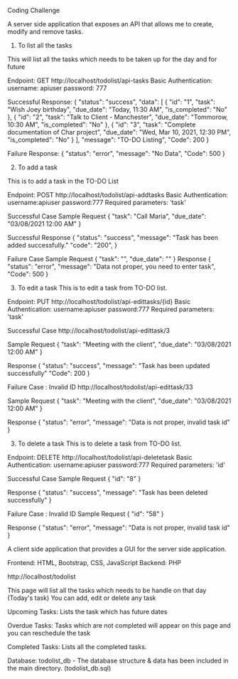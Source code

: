 



Coding Challenge

A server side application that exposes an API that allows me to create, modify and remove tasks.

1. To list all the tasks

This will list all the tasks which needs to be taken up for the day and for future

Endpoint: GET http://localhost/todolist/api-tasks
Basic Authentication:
username: apiuser
password: 777

Successful Response:
{
    "status": "success",
    "data": [
        {
            "id": "1",
            "task": "Wish Joey birthday",
            "due_date": "Today, 11:30 AM",
            "is_completed": "No"
        },
        {
            "id": "2",
            "task": "Talk to Client - Manchester",
            "due_date": "Tommorow, 10:30 AM",
            "is_completed": "No"
        },
        {
            "id": "3",
            "task": "Complete documentation of Char project",
            "due_date": "Wed, Mar 10, 2021, 12:30 PM",
            "is_completed": "No"
        }
    ],
    "message": "TO-DO Listing",
    "Code": 200
}

Failure Response:
{
    "status": "error",
    "message": "No Data",
    "Code": 500
}


2. To add a task

This is to add a task in the TO-DO List

Endpoint: POST http://localhost/todolist/api-addtasks
Basic Authentication:
username:apiuser
password:777
Required parameters: 'task'

Successful Case
Sample Request
{
    "task": "Call Maria",
    "due_date": "03/08/2021 12:00 AM"
}

Successful Response
{
    "status": "success",
    "message": "Task has been added successfully."
    "code": "200",
}

Failure Case
Sample Request 
{
    "task": "",
    "due_date": ""
}
Response
{
    "status": "error",
    "message": "Data not proper, you need to enter task",
    "Code": 500
}


3. To edit a task
This is to edit a task from TO-DO list.

Endpoint: PUT http://localhost/todolist/api-edittasks/{id}
Basic Authentication:
username:apiuser
password:777
Required parameters: 'task'

Successful Case
http://localhost/todolist/api-edittask/3

Sample Request
{
    "task": "Meeting with the client",
    "due_date": "03/08/2021 12:00 AM"
}

Response
{
    "status": "success",
    "message": "Task has been updated successfully"
    "Code": 200
}

Failure Case : Invalid ID
http://localhost/todolist/api-edittask/33

Sample Request
{
    "task": "Meeting with the client",
    "due_date": "03/08/2021 12:00 AM"
}

Response
{
    "status": "error",
    "message": "Data is not proper, invalid task id"
}


3. To delete a task
This is to delete a task from TO-DO list.

Endpoint: DELETE http://localhost/todolist/api-deletetask
Basic Authentication:
username:apiuser
password:777
Required parameters: 'id'

Successful Case
Sample Request
{
    "id": "8"
}

Response
{
    "status": "success",
    "message": "Task has been deleted successfully"
}

Failure Case : Invalid ID
Sample Request
{
    "id": "58"
}

Response
{
    "status": "error",
    "message": "Data is not proper, invalid task id"
}



A client side application that provides a GUI for the server side application. 

Frontend: HTML, Bootstrap, CSS, JavaScript
Backend: PHP

http://localhost/todolist

This page will list all the tasks which needs to be handle on that day (Today's task)
You can add, edit or delete any task

Upcoming Tasks: Lists the task which has future dates

Overdue Tasks: Tasks which are not completed will appear on this page and you can reschedule the task

Completed Tasks: Lists all the completed tasks.

Database: todolist_db - The database structure & data has been included in the main directory. (todolist_db.sql)


